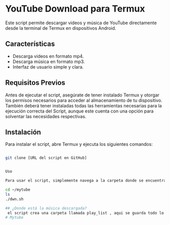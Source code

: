 # YouTube Download para Termux

Este script permite descargar videos y música de YouTube directamente desde la terminal de Termux en dispositivos Android.

## Características

- Descarga videos en formato mp4.
- Descarga música en formato mp3.
- Interfaz de usuario simple y clara.

## Requisitos Previos

Antes de ejecutar el script, asegúrate de tener instalado Termux y otorgar los permisos necesarios para acceder al almacenamiento de tu dispositivo. También deberá tener instaladas todas las herramientas necesarias para la ejecución correcta del Script, aunque este cuenta con una opción para solventar las necesidades respectivas.

## Instalación

Para instalar el script, abre Termux y ejecuta los siguientes comandos:

```bash

git clone [URL del script en GitHub]


Uso

Para usar el script, simplemente navega a la carpeta donde se encuentra y ejecútalo:

cd ~/mytube
ls
./dwn.sh

## ¿Donde está la música descargada?
 el script crea una carpeta llamada play_list , aqui se guarda todo lo descargado.
# Mytube
